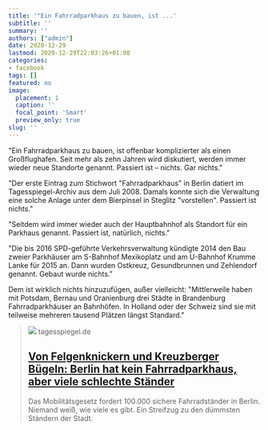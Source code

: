 ```yaml
---
title: '"Ein Fahrradparkhaus zu bauen, ist ...'
subtitle: ''
summary: ''
authors: ["admin"]
date: 2020-12-29
lastmod: 2020-12-29T22:03:26+01:00
categories:
- facebook
tags: []
featured: no
image:
  placement: 1
  caption: ''
  focal_point: 'Smart'
  preview_only: true
slug: ''
---
```

"Ein Fahrradparkhaus zu bauen, ist offenbar komplizierter als einen Großflughafen. Seit mehr als zehn Jahren wird diskutiert, werden immer wieder neue Standorte genannt. Passiert ist – nichts. Gar nichts."

"Der erste Eintrag zum Stichwort "Fahrradparkhaus" in Berlin datiert im Tagesspiegel-Archiv aus dem Juli 2008. Damals konnte sich die Verwaltung eine solche Anlage unter dem Bierpinsel in Steglitz "vorstellen". Passiert ist nichts."

"Seitdem wird immer wieder auch der Hauptbahnhof als Standort für ein Parkhaus genannt. Passiert ist, natürlich, nichts."

"Die bis 2016 SPD-geführte Verkehrsverwaltung kündigte 2014 den Bau zweier Parkhäuser am S-Bahnhof Mexikoplatz und am U-Bahnhof Krumme Lanke für 2015 an. Dann wurden Ostkreuz, Gesundbrunnen und Zehlendorf genannt. Gebaut wurde nichts."

Dem ist wirklich nichts hinzuzufügen, außer vielleicht: "Mittlerweile haben mit Potsdam, Bernau und Oranienburg drei Städte in Brandenburg Fahrradparkhäuser an Bahnhöfen. In Holland oder der Schweiz sind sie mit teilweise mehreren tausend Plätzen längst Standard."
> [![](https://www.tagesspiegel.de/berlin/images/neuer-inhalt-6283/alternates/BASE_16_9_W1400/neuer-inhalt-6283.jpeg)](https://www.tagesspiegel.de/berlin/von-felgenknickern-und-kreuzberger-buegeln-berlin-hat-kein-fahrradparkhaus-aber-viele-schlechte-staender/26751326.html)
> tagesspiegel.de
> ## [Von Felgenknickern und Kreuzberger Bügeln: Berlin hat kein Fahrradparkhaus, aber viele schlechte Ständer](https://www.tagesspiegel.de/berlin/von-felgenknickern-und-kreuzberger-buegeln-berlin-hat-kein-fahrradparkhaus-aber-viele-schlechte-staender/26751326.html)
>
>Das Mobilitätsgesetz fordert 100.000 sichere Fahrradständer in Berlin. Niemand weiß, wie viele es gibt. Ein Streifzug zu den dümmsten Ständern der Stadt. 


